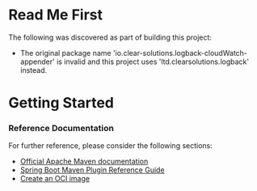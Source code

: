 # Read Me First
The following was discovered as part of building this project:

* The original package name 'io.clear-solutions.logback-cloudWatch-appender' is invalid and this project uses 'ltd.clearsolutions.logback' instead.

# Getting Started

### Reference Documentation
For further reference, please consider the following sections:

* [Official Apache Maven documentation](https://maven.apache.org/guides/index.html)
* [Spring Boot Maven Plugin Reference Guide](https://docs.spring.io/spring-boot/docs/3.2.2/maven-plugin/reference/html/)
* [Create an OCI image](https://docs.spring.io/spring-boot/docs/3.2.2/maven-plugin/reference/html/#build-image)

